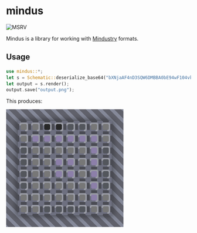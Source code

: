 # mindus

![MSRV](https://img.shields.io/badge/msrv-nightly-blue?style=for-the-badge&logo=rust)

Mindus is a library for working with [Mindustry](https://github.com/Anuken/Mindustry) formats.

## Usage

```rust
use mindus::*;
let s = Schematic::deserialize_base64("bXNjaAF4nD3SQW6DMBBA0bE94wF104vkDr1H1QVtWUQioTL0/oFJ/Fl9GXiy5ZFBhiJ6n26zvE9tv7T1f5/bZbtNyyJvv/P2065/+3W9i0hdpu952SR/fiWp29qOL4/lDzkfExkiEpWPGqMKpZRRlT/8VQkv4aXwnlUopYw6vRTVvRzeGJVYy1ShlDKqezk8O8+DV/AKXgkvRSllvK2sdU/xFE/xFE/xFE/xNLzxeRlU9wzPOK9xXsMzPMOr3EcNL0VlqlBKGVWpfh+O5+zPmRdnXpx5cebFmRd/eQ9KIReL").unwrap();
let output = s.render();
output.save("output.png");
```

This produces:

![image](https://raw.githubusercontent.com/bend-n/mindus/master/.github/example.png)

